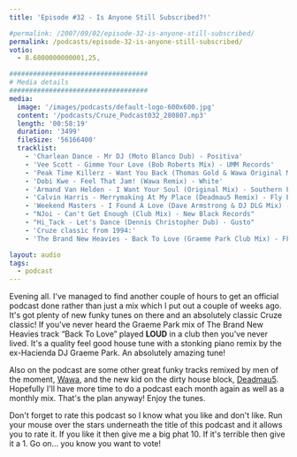 ```yaml
---
title: 'Episode #32 - Is Anyone Still Subscribed?!'

#permalink: /2007/09/02/episode-32-is-anyone-still-subscribed/
permalink: /podcasts/episode-32-is-anyone-still-subscribed/
votio:
  - 8.6800000000001,25,

###################################
# Media details
###################################
media:
  image: '/images/podcasts/default-logo-600x600.jpg'
  content: '/podcasts/Cruze_Podcast032_280807.mp3'
  length: '00:58:19'
  duration: '3499'
  fileSize: '56166400'
  tracklist:
    - 'Charlean Dance - Mr DJ (Moto Blanco Dub) - Positiva'
    - 'Vee Scott - Gimme Your Love (Bob Roberts Mix) - UMM Records'
    - 'Peak Time Killerz - Want You Back (Thomas Gold & Wawa Original Mix) - Sume Music'
    - 'Dobi Kwe - Feel That Jam! (Wawa Remix) - White'
    - 'Armand Van Helden - I Want Your Soul (Original Mix) - Southern Fried Records'
    - 'Calvin Harris - Merrymaking At My Place (Deadmau5 Remix) - Fly Eye'
    - 'Weekend Masters - I Found A Love (Dave Armstrong & DJ DLG Mix) - Hit! Records'
    - "NJoi - Can't Get Enough (Club Mix) - New Black Records"
    - "Hi_Tack - Let's Dance (Dennis Christopher Dub) - Gusto"
    - 'Cruze classic from 1994:'
    - 'The Brand New Heavies - Back To Love (Graeme Park Club Mix) - FFRR'

layout: audio
tags:
  - podcast
---
```


Evening all. I've managed to find another couple of hours to get an official podcast done rather than just a mix which I put out a couple of weeks ago. It's got plenty of new funky tunes on there and an absolutely classic Cruze classic! If you've never heard the Graeme Park mix of The Brand New Heavies track &#8220;Back To Love&#8221; played **LOUD** in a club then you've never lived. It's a quality feel good house tune with a stonking piano remix by the ex-Hacienda DJ Graeme Park. An absolutely amazing tune!

Also on the podcast are some other great funky tracks remixed by men of the moment, [Wawa][3], and the new kid on the dirty house block, [Deadmau5][4]. Hopefully I'll have more time to do a podcast each month again as well as a monthly mix. That's the plan anyway! Enjoy the tunes.

Don't forget to rate this podcast so I know what you like and don't like. Run your mouse over the stars underneath the title of this podcast and it allows you to rate it. If you like it then give me a big phat 10. If it's terrible then give it a 1. Go on&#8230; you know you want to vote!

[1]: http://www.djcruze.co.uk/cms/wp-content/DownloadButton.gif
[2]: http://www.djcruzeaudio.co.uk/podcasts/Cruze_Podcast032_280807.mp3
[3]: http://myspace.com/wawamusicwawa
[4]: http://www.deadmau5.com/
